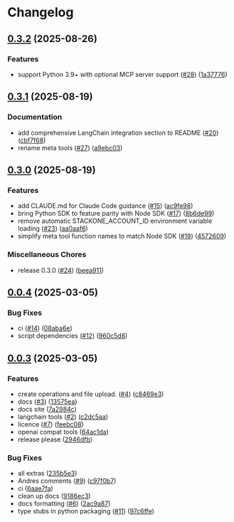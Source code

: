 # Changelog

## [0.3.2](https://github.com/StackOneHQ/stackone-ai-python/compare/stackone-ai-v0.3.1...stackone-ai-v0.3.2) (2025-08-26)


### Features

* support Python 3.9+ with optional MCP server support ([#28](https://github.com/StackOneHQ/stackone-ai-python/issues/28)) ([1a37776](https://github.com/StackOneHQ/stackone-ai-python/commit/1a377768c15223e25dbaf1e0bcd0c0e8bb0df2e8))

## [0.3.1](https://github.com/StackOneHQ/stackone-ai-python/compare/stackone-ai-v0.3.0...stackone-ai-v0.3.1) (2025-08-19)


### Documentation

* add comprehensive LangChain integration section to README ([#20](https://github.com/StackOneHQ/stackone-ai-python/issues/20)) ([cbf7f68](https://github.com/StackOneHQ/stackone-ai-python/commit/cbf7f68e889839f9a501ad8f2cd47c468ffff47e))
* rename meta tools ([#27](https://github.com/StackOneHQ/stackone-ai-python/issues/27)) ([a9ebc03](https://github.com/StackOneHQ/stackone-ai-python/commit/a9ebc032f784863913b28d4ad3850b80bafee5f4))

## [0.3.0](https://github.com/StackOneHQ/stackone-ai-python/compare/stackone-ai-v0.0.4...stackone-ai-v0.3.0) (2025-08-19)


### Features

* add CLAUDE.md for Claude Code guidance ([#15](https://github.com/StackOneHQ/stackone-ai-python/issues/15)) ([ac9fe98](https://github.com/StackOneHQ/stackone-ai-python/commit/ac9fe9857f44c19394654dfcbe23fecc5cf9fbb0))
* bring Python SDK to feature parity with Node SDK ([#17](https://github.com/StackOneHQ/stackone-ai-python/issues/17)) ([8b6de99](https://github.com/StackOneHQ/stackone-ai-python/commit/8b6de99184227cb7f1580964dc3eae14f8f60fc1))
* remove automatic STACKONE_ACCOUNT_ID environment variable loading ([#23](https://github.com/StackOneHQ/stackone-ai-python/issues/23)) ([aa0aaf6](https://github.com/StackOneHQ/stackone-ai-python/commit/aa0aaf6d6bf528f8e29def9b008db23cf94b97c7))
* simplify meta tool function names to match Node SDK ([#19](https://github.com/StackOneHQ/stackone-ai-python/issues/19)) ([4572609](https://github.com/StackOneHQ/stackone-ai-python/commit/4572609a9b85a88fc3067be12f821ec0bc54e769))


### Miscellaneous Chores

* release 0.3.0 ([#24](https://github.com/StackOneHQ/stackone-ai-python/issues/24)) ([beea911](https://github.com/StackOneHQ/stackone-ai-python/commit/beea91165ed2ba3eb5f5ad6ca8656344561b0b43))

## [0.0.4](https://github.com/StackOneHQ/stackone-ai-python/compare/stackone-ai-v0.0.3...stackone-ai-v0.0.4) (2025-03-05)


### Bug Fixes

* ci ([#14](https://github.com/StackOneHQ/stackone-ai-python/issues/14)) ([08aba6e](https://github.com/StackOneHQ/stackone-ai-python/commit/08aba6e96e55b4bedc7272e3adc91a1745d7859a))
* script dependencies ([#12](https://github.com/StackOneHQ/stackone-ai-python/issues/12)) ([960c5d8](https://github.com/StackOneHQ/stackone-ai-python/commit/960c5d86f33fcda8bae72d58166ee5991e08f4d5))

## [0.0.3](https://github.com/StackOneHQ/stackone-ai-python/compare/stackone-ai-v0.0.2...stackone-ai-v0.0.3) (2025-03-05)


### Features

* create operations and file upload.  ([#4](https://github.com/StackOneHQ/stackone-ai-python/issues/4)) ([c8469e3](https://github.com/StackOneHQ/stackone-ai-python/commit/c8469e3e0f7d7d35aee88edd0585a76411dcfba1))
* docs ([#3](https://github.com/StackOneHQ/stackone-ai-python/issues/3)) ([13575ea](https://github.com/StackOneHQ/stackone-ai-python/commit/13575eacede3c96ee3861611cdac6fca5663d7e9))
* docs site ([7a2984c](https://github.com/StackOneHQ/stackone-ai-python/commit/7a2984c33deb748abe3f282a449075631da80aef))
* langchain tools ([#2](https://github.com/StackOneHQ/stackone-ai-python/issues/2)) ([c2dc5aa](https://github.com/StackOneHQ/stackone-ai-python/commit/c2dc5aadda1104117c60703ccca6ceb63f8fd68d))
* licence ([#7](https://github.com/StackOneHQ/stackone-ai-python/issues/7)) ([feebc08](https://github.com/StackOneHQ/stackone-ai-python/commit/feebc08ee61f9e4569cbc44c4bac4d1060c036ef))
* openai compat tools ([64ac1da](https://github.com/StackOneHQ/stackone-ai-python/commit/64ac1da8f1d4fad090a1822d751e003a2cca2e52))
* release please ([2946dfb](https://github.com/StackOneHQ/stackone-ai-python/commit/2946dfbdaf2d27bdcfa49925c6aeaa59ea1a9a5e))


### Bug Fixes

* all extras ([235b5e3](https://github.com/StackOneHQ/stackone-ai-python/commit/235b5e32da6a0495d9ef082403ab2898c42a1976))
* Andres comments ([#9](https://github.com/StackOneHQ/stackone-ai-python/issues/9)) ([c97f0b7](https://github.com/StackOneHQ/stackone-ai-python/commit/c97f0b75959f556b94049fc2b65e51172339b718))
* ci ([6aae7fa](https://github.com/StackOneHQ/stackone-ai-python/commit/6aae7fafedebf48a86f6940c479463e1daf4bf93))
* clean up docs ([9186ec3](https://github.com/StackOneHQ/stackone-ai-python/commit/9186ec36937dd4d8cae1fe7367a686aeb01a0459))
* docs formatting ([#6](https://github.com/StackOneHQ/stackone-ai-python/issues/6)) ([2ac9a87](https://github.com/StackOneHQ/stackone-ai-python/commit/2ac9a8792bc630e60bed560102ad55e12f4cc7c5))
* type stubs in python packaging ([#11](https://github.com/StackOneHQ/stackone-ai-python/issues/11)) ([97c6ffe](https://github.com/StackOneHQ/stackone-ai-python/commit/97c6ffed7c6aaaef2834a503013805a6d31836d0))
